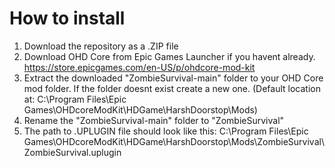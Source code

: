 # How to install
1. Download the repository as a .ZIP file
2. Download OHD Core from Epic Games Launcher if you havent already. https://store.epicgames.com/en-US/p/ohdcore-mod-kit
3. Extract the downloaded "ZombieSurvival-main" folder to your OHD Core mod folder. If the folder doesnt exist create a new one. (Default location at: C:\Program Files\Epic Games\OHDcoreModKit\HDGame\HarshDoorstop\Mods)
4. Rename the "ZombieSurvival-main" folder to "ZombieSurvival"
5. The path to .UPLUGIN file should look like this: C:\Program Files\Epic Games\OHDcoreModKit\HDGame\HarshDoorstop\Mods\ZombieSurvival\ZombieSurvival.uplugin
